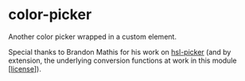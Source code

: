 # color-picker
Another color picker wrapped in a custom element.

Special thanks to Brandon Mathis for his work on [hsl-picker](https://github.com/imathis/hsl-picker) (and by extension, the underlying conversion functions at work in this module [[license](https://github.com/minifyre/color-picker/tree/master/licenses/hsl-picker)]).